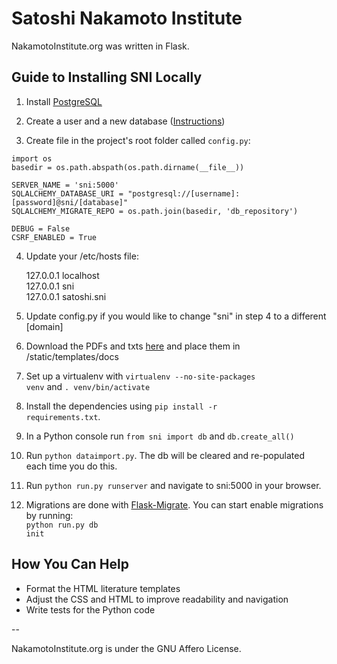 Satoshi Nakamoto Institute
===========

NakamotoInstitute.org was written in Flask. 


## Guide to Installing SNI Locally

1. Install [PostgreSQL](http://www.postgresql.org/)

2. Create a user and a new database ([Instructions](http://killtheyak.com/use-postgresql-with-django-flask/))

3. Create file in the project's root folder called <code>config.py</code>:

````
import os
basedir = os.path.abspath(os.path.dirname(__file__))

SERVER_NAME = 'sni:5000'
SQLALCHEMY_DATABASE_URI = "postgresql://[username]:[password]@sni/[database]"
SQLALCHEMY_MIGRATE_REPO = os.path.join(basedir, 'db_repository')

DEBUG = False
CSRF_ENABLED = True
````

4. Update your /etc/hosts file:

    127.0.0.1     localhost <br />
    127.0.0.1     sni <br />
    127.0.0.1     satoshi.sni <br />

5. Update config.py if you would like to change "sni" in step 4 to a different [domain]


6. Download the PDFs and txts [here](http://nakamotoinstitute.org/static/docs/sni-docs.zip) and place them in /static/templates/docs

7. Set up a virtualenv with <code>virtualenv --no-site-packages venv</code> and <code>. venv/bin/activate </code>

8. Install the dependencies using <code>pip install -r requirements.txt</code>.

9. In a Python console run <code>from sni import db</code> and <code>db.create_all()</code>

10. Run <code>python dataimport.py</code>. The db will be cleared and re-populated each time you do this.

11. Run <code>python run.py runserver</code> and navigate to sni:5000 in your browser.

12. Migrations are done with [Flask-Migrate](http://flask-migrate.readthedocs.org/en/latest/). You can start enable migrations by running:<br /> <code>python run.py db init</code>




## How You Can Help

* Format the HTML literature templates
* Adjust the CSS and HTML to improve readability and navigation
* Write tests for the Python code

--

NakamotoInstitute.org is under the GNU Affero License.
